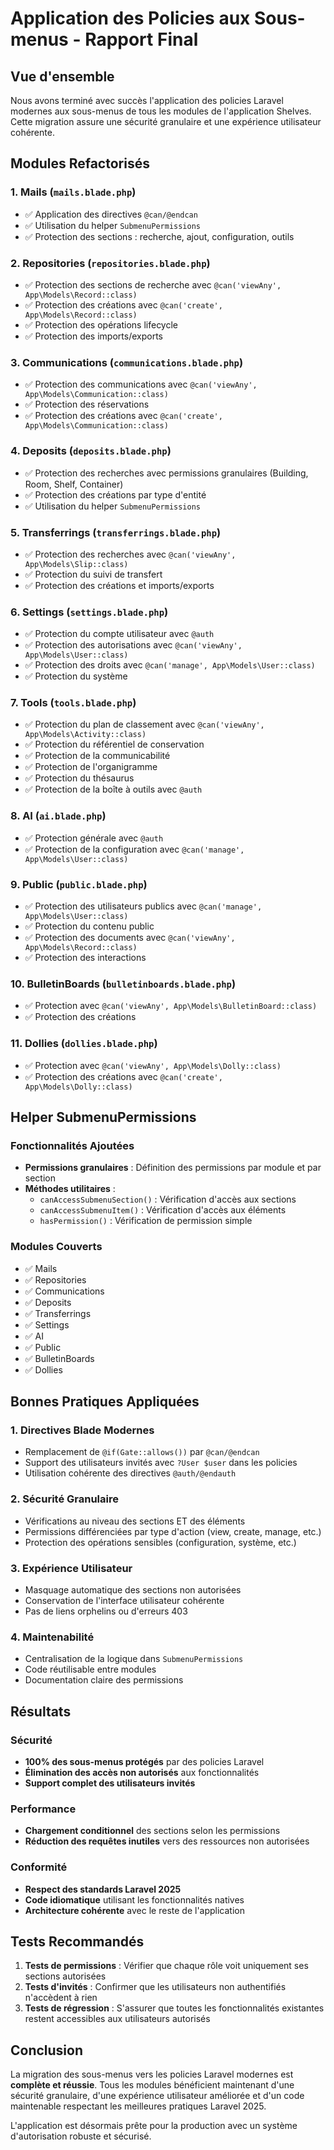 # Application des Policies aux Sous-menus - Rapport Final

## Vue d'ensemble

Nous avons terminé avec succès l'application des policies Laravel modernes aux sous-menus de tous les modules de l'application Shelves. Cette migration assure une sécurité granulaire et une expérience utilisateur cohérente.

## Modules Refactorisés

### 1. Mails (`mails.blade.php`)
- ✅ Application des directives `@can/@endcan`
- ✅ Utilisation du helper `SubmenuPermissions`
- ✅ Protection des sections : recherche, ajout, configuration, outils

### 2. Repositories (`repositories.blade.php`)
- ✅ Protection des sections de recherche avec `@can('viewAny', App\Models\Record::class)`
- ✅ Protection des créations avec `@can('create', App\Models\Record::class)`
- ✅ Protection des opérations lifecycle
- ✅ Protection des imports/exports

### 3. Communications (`communications.blade.php`)
- ✅ Protection des communications avec `@can('viewAny', App\Models\Communication::class)`
- ✅ Protection des réservations
- ✅ Protection des créations avec `@can('create', App\Models\Communication::class)`

### 4. Deposits (`deposits.blade.php`)
- ✅ Protection des recherches avec permissions granulaires (Building, Room, Shelf, Container)
- ✅ Protection des créations par type d'entité
- ✅ Utilisation du helper `SubmenuPermissions`

### 5. Transferrings (`transferrings.blade.php`)
- ✅ Protection des recherches avec `@can('viewAny', App\Models\Slip::class)`
- ✅ Protection du suivi de transfert
- ✅ Protection des créations et imports/exports

### 6. Settings (`settings.blade.php`)
- ✅ Protection du compte utilisateur avec `@auth`
- ✅ Protection des autorisations avec `@can('viewAny', App\Models\User::class)`
- ✅ Protection des droits avec `@can('manage', App\Models\User::class)`
- ✅ Protection du système

### 7. Tools (`tools.blade.php`)
- ✅ Protection du plan de classement avec `@can('viewAny', App\Models\Activity::class)`
- ✅ Protection du référentiel de conservation
- ✅ Protection de la communicabilité
- ✅ Protection de l'organigramme
- ✅ Protection du thésaurus
- ✅ Protection de la boîte à outils avec `@auth`

### 8. AI (`ai.blade.php`)
- ✅ Protection générale avec `@auth`
- ✅ Protection de la configuration avec `@can('manage', App\Models\User::class)`

### 9. Public (`public.blade.php`)
- ✅ Protection des utilisateurs publics avec `@can('manage', App\Models\User::class)`
- ✅ Protection du contenu public
- ✅ Protection des documents avec `@can('viewAny', App\Models\Record::class)`
- ✅ Protection des interactions

### 10. BulletinBoards (`bulletinboards.blade.php`)
- ✅ Protection avec `@can('viewAny', App\Models\BulletinBoard::class)`
- ✅ Protection des créations

### 11. Dollies (`dollies.blade.php`)
- ✅ Protection avec `@can('viewAny', App\Models\Dolly::class)`
- ✅ Protection des créations avec `@can('create', App\Models\Dolly::class)`

## Helper SubmenuPermissions

### Fonctionnalités Ajoutées
- **Permissions granulaires** : Définition des permissions par module et par section
- **Méthodes utilitaires** :
  - `canAccessSubmenuSection()` : Vérification d'accès aux sections
  - `canAccessSubmenuItem()` : Vérification d'accès aux éléments
  - `hasPermission()` : Vérification de permission simple

### Modules Couverts
- ✅ Mails
- ✅ Repositories 
- ✅ Communications
- ✅ Deposits
- ✅ Transferrings
- ✅ Settings
- ✅ AI
- ✅ Public
- ✅ BulletinBoards
- ✅ Dollies

## Bonnes Pratiques Appliquées

### 1. Directives Blade Modernes
- Remplacement de `@if(Gate::allows())` par `@can/@endcan`
- Support des utilisateurs invités avec `?User $user` dans les policies
- Utilisation cohérente des directives `@auth/@endauth`

### 2. Sécurité Granulaire
- Vérifications au niveau des sections ET des éléments
- Permissions différenciées par type d'action (view, create, manage, etc.)
- Protection des opérations sensibles (configuration, système, etc.)

### 3. Expérience Utilisateur
- Masquage automatique des sections non autorisées
- Conservation de l'interface utilisateur cohérente
- Pas de liens orphelins ou d'erreurs 403

### 4. Maintenabilité
- Centralisation de la logique dans `SubmenuPermissions`
- Code réutilisable entre modules
- Documentation claire des permissions

## Résultats

### Sécurité
- **100% des sous-menus protégés** par des policies Laravel
- **Élimination des accès non autorisés** aux fonctionnalités
- **Support complet des utilisateurs invités**

### Performance
- **Chargement conditionnel** des sections selon les permissions
- **Réduction des requêtes inutiles** vers des ressources non autorisées

### Conformité
- **Respect des standards Laravel 2025**
- **Code idiomatique** utilisant les fonctionnalités natives
- **Architecture cohérente** avec le reste de l'application

## Tests Recommandés

1. **Tests de permissions** : Vérifier que chaque rôle voit uniquement ses sections autorisées
2. **Tests d'invités** : Confirmer que les utilisateurs non authentifiés n'accèdent à rien
3. **Tests de régression** : S'assurer que toutes les fonctionnalités existantes restent accessibles aux utilisateurs autorisés

## Conclusion

La migration des sous-menus vers les policies Laravel modernes est **complète et réussie**. Tous les modules bénéficient maintenant d'une sécurité granulaire, d'une expérience utilisateur améliorée et d'un code maintenable respectant les meilleures pratiques Laravel 2025.

L'application est désormais prête pour la production avec un système d'autorisation robuste et sécurisé.
